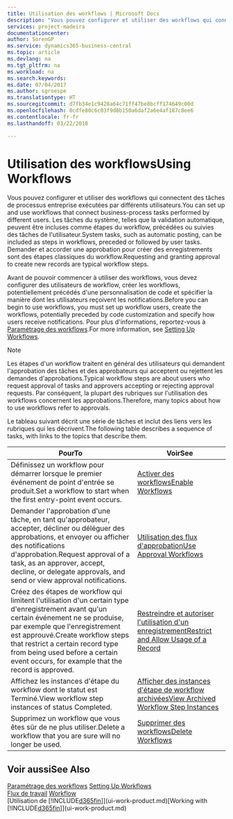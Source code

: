 ```yaml
---
title: Utilisation des workflows | Microsoft Docs
description: "Vous pouvez configurer et utiliser des workflows qui connectent des tâches de processus entreprise exécutées par différents utilisateurs. Les tâches du système, telles que la validation automatique, peuvent être incluses comme étapes du workflow, précédées ou suivies des tâches de l'utilisateur. Demander et accorder une approbation pour créer des enregistrements sont des étapes classiques du workflow."
services: project-madeira
documentationcenter: 
author: SorenGP
ms.service: dynamics365-business-central
ms.topic: article
ms.devlang: na
ms.tgt_pltfrm: na
ms.workload: na
ms.search.keywords: 
ms.date: 07/04/2017
ms.author: sgroespe
ms.translationtype: HT
ms.sourcegitcommit: d7fb34e1c9428a64c71ff47be8bcff174649c00d
ms.openlocfilehash: 0cdfe80c6c03f9d8b150a6daf2a6e4af187c8ee6
ms.contentlocale: fr-fr
ms.lasthandoff: 03/22/2018

---
```

# <a name="using-workflows"></a><span data-ttu-id="70a39-105">Utilisation des workflows</span><span class="sxs-lookup"><span data-stu-id="70a39-105">Using Workflows</span></span>
<span data-ttu-id="70a39-106">Vous pouvez configurer et utiliser des workflows qui connectent des tâches de processus entreprise exécutées par différents utilisateurs.</span><span class="sxs-lookup"><span data-stu-id="70a39-106">You can set up and use workflows that connect business-process tasks performed by different users.</span></span> <span data-ttu-id="70a39-107">Les tâches du système, telles que la validation automatique, peuvent être incluses comme étapes du workflow, précédées ou suivies des tâches de l'utilisateur.</span><span class="sxs-lookup"><span data-stu-id="70a39-107">System tasks, such as automatic posting, can be included as steps in workflows, preceded or followed by user tasks.</span></span> <span data-ttu-id="70a39-108">Demander et accorder une approbation pour créer des enregistrements sont des étapes classiques du workflow.</span><span class="sxs-lookup"><span data-stu-id="70a39-108">Requesting and granting approval to create new records are typical workflow steps.</span></span>  

 <span data-ttu-id="70a39-109">Avant de pouvoir commencer à utiliser des workflows, vous devez configurer des utilisateurs de workflow, créer les workflows, potentiellement précédés d'une personnalisation de code et spécifier la manière dont les utilisateurs reçoivent les notifications.</span><span class="sxs-lookup"><span data-stu-id="70a39-109">Before you can begin to use workflows, you must set up workflow users, create the workflows, potentially preceded by code customization and specify how users receive notifications.</span></span> <span data-ttu-id="70a39-110">Pour plus d'informations, reportez-vous à [Paramétrage des workflows](across-set-up-workflows.md).</span><span class="sxs-lookup"><span data-stu-id="70a39-110">For more information, see [Setting Up Workflows](across-set-up-workflows.md).</span></span>  

> [!NOTE]  
>  <span data-ttu-id="70a39-111">Les étapes d'un workflow traitent en général des utilisateurs qui demandent l'approbation des tâches et des approbateurs qui acceptent ou rejettent les demandes d'approbations.</span><span class="sxs-lookup"><span data-stu-id="70a39-111">Typical workflow steps are about users who request approval of tasks and approvers accepting or rejecting approval requests.</span></span> <span data-ttu-id="70a39-112">Par conséquent, la plupart des rubriques sur l'utilisation des workflows concernent les approbations.</span><span class="sxs-lookup"><span data-stu-id="70a39-112">Therefore, many topics about how to use workflows refer to approvals.</span></span>  

 <span data-ttu-id="70a39-113">Le tableau suivant décrit une série de tâches et inclut des liens vers les rubriques qui les décrivent.</span><span class="sxs-lookup"><span data-stu-id="70a39-113">The following table describes a sequence of tasks, with links to the topics that describe them.</span></span>  

|<span data-ttu-id="70a39-114">**Pour**</span><span class="sxs-lookup"><span data-stu-id="70a39-114">**To**</span></span>|<span data-ttu-id="70a39-115">**Voir**</span><span class="sxs-lookup"><span data-stu-id="70a39-115">**See**</span></span>|  
|------------|-------------|  
|<span data-ttu-id="70a39-116">Définissez un workflow pour démarrer lorsque le premier événement de point d'entrée se produit.</span><span class="sxs-lookup"><span data-stu-id="70a39-116">Set a workflow to start when the first entry-point event occurs.</span></span>|[<span data-ttu-id="70a39-117">Activer des workflows</span><span class="sxs-lookup"><span data-stu-id="70a39-117">Enable Workflows</span></span>](across-how-to-enable-workflows.md)|  
|<span data-ttu-id="70a39-118">Demander l'approbation d'une tâche, en tant qu'approbateur, accepter, décliner ou déléguer des approbations, et envoyer ou afficher des notifications d'approbation.</span><span class="sxs-lookup"><span data-stu-id="70a39-118">Request approval of a task, as an approver, accept, decline, or delegate approvals, and send or view approval notifications.</span></span>|[<span data-ttu-id="70a39-119">Utilisation des flux d'approbation</span><span class="sxs-lookup"><span data-stu-id="70a39-119">Use Approval Workflows</span></span>](across-how-use-approval-workflows.md)|  
|<span data-ttu-id="70a39-120">Créez des étapes de workflow qui limitent l'utilisation d'un certain type d'enregistrement avant qu'un certain événement ne se produise, par exemple que l'enregistrement est approuvé.</span><span class="sxs-lookup"><span data-stu-id="70a39-120">Create workflow steps that restrict a certain record type from being used before a certain event occurs, for example that the record is approved.</span></span>|[<span data-ttu-id="70a39-121">Restreindre et autoriser l'utilisation d'un enregistrement</span><span class="sxs-lookup"><span data-stu-id="70a39-121">Restrict and Allow Usage of a Record</span></span>](across-how-to-restrict-and-allow-usage-of-a-record.md)|  
|<span data-ttu-id="70a39-122">Affichez les instances d'étape du workflow dont le statut est Terminé.</span><span class="sxs-lookup"><span data-stu-id="70a39-122">View workflow step instances of status Completed.</span></span>|[<span data-ttu-id="70a39-123">Afficher des instances d'étape de workflow archivées</span><span class="sxs-lookup"><span data-stu-id="70a39-123">View Archived Workflow Step Instances</span></span>](across-how-to-view-archived-workflow-step-instances.md)|  
|<span data-ttu-id="70a39-124">Supprimez un workflow que vous êtes sûr de ne plus utiliser.</span><span class="sxs-lookup"><span data-stu-id="70a39-124">Delete a workflow that you are sure will no longer be used.</span></span>|[<span data-ttu-id="70a39-125">Supprimer des workflows</span><span class="sxs-lookup"><span data-stu-id="70a39-125">Delete Workflows</span></span>](across-how-to-delete-workflows.md)|  

## <a name="see-also"></a><span data-ttu-id="70a39-126">Voir aussi</span><span class="sxs-lookup"><span data-stu-id="70a39-126">See Also</span></span>  
<span data-ttu-id="70a39-127">[Paramétrage des workflows](across-set-up-workflows.md) </span><span class="sxs-lookup"><span data-stu-id="70a39-127">[Setting Up Workflows](across-set-up-workflows.md) </span></span>  
<span data-ttu-id="70a39-128">[Flux de travail](across-workflow.md) </span><span class="sxs-lookup"><span data-stu-id="70a39-128">[Workflow](across-workflow.md) </span></span>  
<span data-ttu-id="70a39-129">[Utilisation de [!INCLUDE[d365fin](includes/d365fin_md.md)]](ui-work-product.md)</span><span class="sxs-lookup"><span data-stu-id="70a39-129">[Working with [!INCLUDE[d365fin](includes/d365fin_md.md)]](ui-work-product.md)</span></span>

